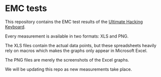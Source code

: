 # EMC tests

This repository contains the EMC test results of the [Ultimate Hacking Keyboard](https://ultimatehackingkeyboard.com/).

Every measurement is available in two formats: XLS and PNG.

The XLS files contain the actual data points, but these spreadsheets heavily rely on macros which makes the graphs only appear in Microsoft Excel.

The PNG files are merely the screenshots of the Excel graphs.

We will be updating this repo as new measurements take place.
